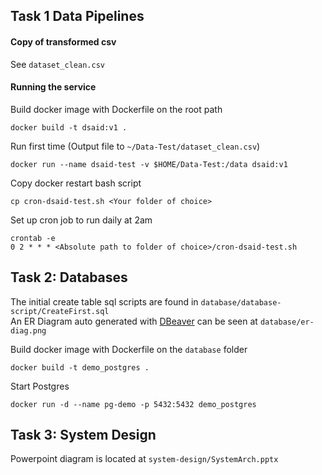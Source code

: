 ## Task 1 Data Pipelines

#### Copy of transformed csv
See `dataset_clean.csv`

#### Running the service

Build docker image with Dockerfile on the root path
```
docker build -t dsaid:v1 .
```

Run first time (Output file to `~/Data-Test/dataset_clean.csv`)
```
docker run --name dsaid-test -v $HOME/Data-Test:/data dsaid:v1
```

Copy docker restart bash script
```
cp cron-dsaid-test.sh <Your folder of choice>
```

Set up cron job to run daily at 2am
```
crontab -e
0 2 * * * <Absolute path to folder of choice>/cron-dsaid-test.sh
```

## Task 2: Databases
The initial create table sql scripts are found in `database/database-script/CreateFirst.sql`  
An ER Diagram auto generated with [DBeaver](https://dbeaver.io/) can be seen at `database/er-diag.png`

Build docker image with Dockerfile on the `database` folder
```
docker build -t demo_postgres .
```
Start Postgres
```
docker run -d --name pg-demo -p 5432:5432 demo_postgres
```

## Task 3: System Design
Powerpoint diagram is located at `system-design/SystemArch.pptx`
